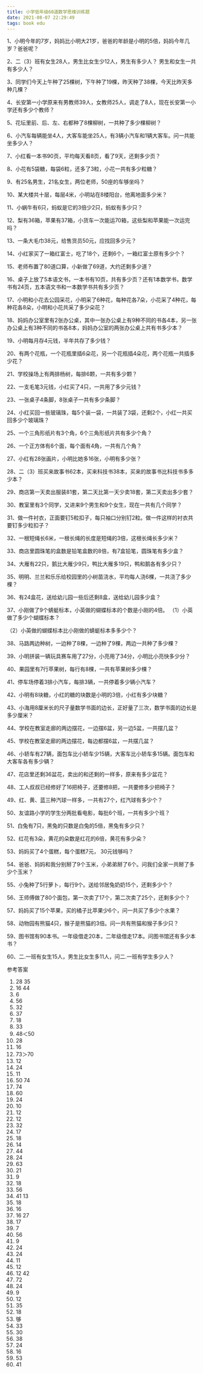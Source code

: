 ```yaml
---
title: 小学低年级60道数学思维训练题
date: 2021-08-07 22:29:49  
tags: book edu
---
```


1、小明今年的7岁，妈妈比小明大21岁，爸爸的年龄是小明的5倍，妈妈今年几岁？爸爸呢？

2、二（3）班有女生28人，男生比女生少12人，男生有多少人？ 男生和女生一共有多少人？

3、同学们今天上午种了25棵树，下午种了19棵，昨天种了38棵，今天比昨天多种几棵？

4、长安第一小学原来有男教师39人，女教师25人，调走了8人，现在长安第一小学还有多少个教师？

5、花坛里前、后、左、右都种了8棵柳树，一共种了多少棵柳树？

6、小汽车每辆能坐4人，大客车能坐25人，有3辆小汽车和1辆大客车。问一共能坐多少人？

7、小红看一本书90页，平均每天看8页，看了9天，还剩多少页？

8、小花有5袋糖，每袋6粒，还多了3粒，小花一共有多少粒糖？

9、有25名男生，21名女生，两位老师，50座的车够坐吗？

10、某大楼共十层，每层4米，小明站在8楼阳台，他离地面多少米？

11、小蜗牛有6只，蚂蚁是它的3倍少2只，蚂蚁有多少只？

12、梨有36箱，苹果有37箱，小货车一次能运70箱，这些梨和苹果能一次运完吗？

13、一条大毛巾38元，给售货员50元，应找回多少元？

14、小红家买了一箱红富士，吃了18个，还剩6个，一箱红富士原有多少个？

15、老师布置了80道口算，小新做了69道，大约还剩多少道？

16、桌子上放了5本语文书，一本书有10页，共有多少页？还有1本数学书，数学书有24页，五本语文书和一本数学书共有多少页？

17、小明和小花去公园采花，小明采了6种花，每种花各7朵，小花采了4种花，每种花各8朵，小明和小花共采了多少朵花？

18、妈妈办公室里有2张办公桌，其中一张办公桌上有9种不同的书各4本，另一张办公桌上有3种不同的书各8本，妈妈办公室的两张办公桌上共有书多少本？

19、小明每月存4元钱，半年共存了多少钱？

20、有两个花瓶，一个花瓶里插6朵花，另一个花瓶插4朵花，两个花瓶一共插多少花？

21、学校操场上有两排杨树，每排6颗，一共有多少颗？

22、一支毛笔3元钱，小红买了4只，一共用了多少元钱？

23、一张桌子4条脚，8张桌子一共有多少条脚？

24、小红买回一些玻璃珠，每5个装一袋，一共装了3袋，还剩2个，小红一共买回多少个玻璃珠？

25、一个三角形纸片有3个角，6个三角形纸片共有多少个角？

26、一个正方体有6个面，每个面有4角，一共有几个角？

27、小红有28张画片，小明比她多16张，小明有多少张？

28、二（3）班买来故事书62本，买来科技书38本，买来的故事书比科技书多多少本？

29、商店第一天卖出服装81套，第二天比第一天少卖18套，第二天卖出多少套？

30、教室里有3个同学，又进来9个男生和9个女生，现在一共有几个同学？

31、做一件衬衣，正面要钉5粒扣子，每只袖口分别钉2粒。做一件这样的衬衣共要钉多少粒扣子？

32、一根短绳长6米，一根长绳的长度是短绳的3倍，这根长绳长多少米？

33、商店里圆珠笔的盒数是铅笔盒数的8倍，有7盒铅笔，圆珠笔有多少盒？

34、大雁有22只，鹅比大雁少9只，鸭比大雁多19只，鸭和鹅各有多少只？

35、明明、兰兰和乐乐给校园里的小树苗浇水，平均每人浇6棵，一共浇了多少棵？

36、有24盒花，送给幼儿园一些后还剩8盒，送给幼儿园多少盒？

37、小刚做了9个蜻蜓标本，小英做的蝴蝶标本的个数是小刚的4倍。
（1）小英做了多少个蝴蝶标本？

（2）小英做的蝴蝶标本比小刚做的蜻蜓标本多多少个？

38、马路两边种树，一边种了8棵，一边种了9棵，两边一共种了多少棵？

39、小明拼装一辆玩具赛车用了27分，小亮用了34分，小明比小亮快多少分？

40、果园里有7行苹果树，每行有8棵，一共有苹果树多少棵？

41、停车场停着3排小汽车，每排3辆，一共停着多少辆小汽车？

42、小明有8块糖，小红的糖的块数是小明的3倍，小红有多少块糖？

43、小海用8厘米长的尺子量数学书面的边长，正好量了三次，数学书面的边长是多少厘米？

44、学校在教室走廊的两边摆花，一边摆6盆，另一边5盆，一共摆几盆？

45、学校在教室走廊的两边摆花，每边都摆6盆，一共摆几盆？

46、小轿车有27辆，面包车比小轿车少15辆，大客车比小轿车多15辆。面包车和大客车各有多少辆？

47、花店里还剩36盆花，卖出的和还剩的一样多，原来有多少盆花？

48、工人叔叔已经修好了16把椅子，还要修8把，一共要修多少把椅子？

49、红、黄、蓝三种汽球一样多，一共有27个，红汽球有多少个？

50、友谊路小学的学生分两批看电影，每批6个班，一共有多少个班？

51、白兔有7只，黑兔的只数是白兔的5倍，黑兔有多少只？

52、红花有3朵，黄花的朵数是红花的6倍，黄花有多少朵？

53、妈妈买了4个蛋糕，每个蛋糕7元， 30元钱够吗？

54、爸爸、妈妈和我分别掰了9个玉米，小弟弟掰了6个。问我们全家一共掰了多少个玉米？

55、小兔种了5行萝卜，每行9个。送给邻居兔奶奶15个，还剩多少个？

56、王师傅做了80个面包，第一次卖了17个，第二次卖了25个，还剩多少个？

57、妈妈买了15个苹果，买的橘子比苹果少6个，问一共买了多少个水果？

58、动物园有熊猫4只，猴子是熊猫的3倍。问一共有熊猫和猴子多少只？

59、图书馆有90本书。一年级借走20本，二年级借走17本。问图书馆还有多少本书？

60、二.一班有女生15人，男生比女生多11人，问二.一班有学生多少人？

参考答案

1. 28  35    
2. 16  44
3. 6           
4. 56
5. 32          
6. 37
7. 18          
8. 33
9. 48＜50   
10. 28
11. 16         
12. 73＞70
13. 12         
14. 24
15. 11         
16. 50  74
17. 74        
18. 60
19. 24         
20. 10
21. 12         
22. 12
23. 32        
24. 17
25. 18        
26. 14
27. 44       
28. 24
29. 63        
30. 21
31. 9         
32. 18
33. 56         
34. 41  13
35. 18        
36. 16
37. 16  27  
38. 17
39. 7          
40. 56
41. 9          
42. 24
43. 24        
44. 11
45. 12        
46. 12  42
47. 72        
48. 24
49. 9          
50. 12
51. 35        
52. 18
53. 够        
54. 33
55. 30        
56. 38
57. 24        
58. 16
59. 53        
60. 41
